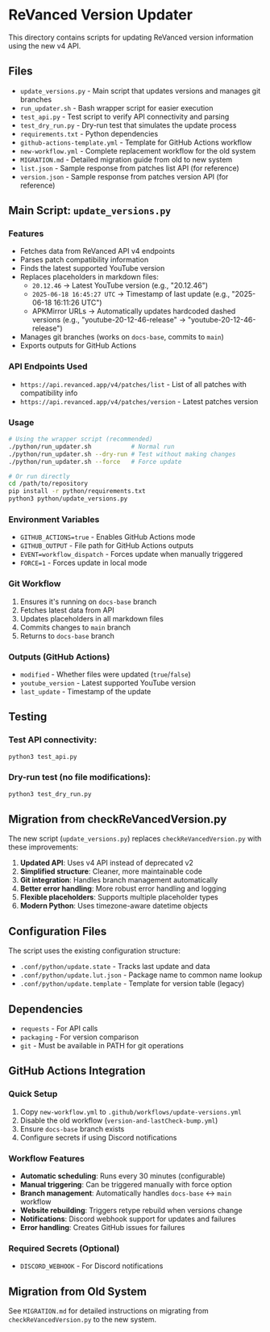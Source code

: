 # ReVanced Version Updater

This directory contains scripts for updating ReVanced version information using the new v4 API.

## Files

- `update_versions.py` - Main script that updates versions and manages git branches
- `run_updater.sh` - Bash wrapper script for easier execution
- `test_api.py` - Test script to verify API connectivity and parsing
- `test_dry_run.py` - Dry-run test that simulates the update process
- `requirements.txt` - Python dependencies
- `github-actions-template.yml` - Template for GitHub Actions workflow
- `new-workflow.yml` - Complete replacement workflow for the old system
- `MIGRATION.md` - Detailed migration guide from old to new system
- `list.json` - Sample response from patches list API (for reference)
- `version.json` - Sample response from patches version API (for reference)

## Main Script: `update_versions.py`

### Features

- Fetches data from ReVanced API v4 endpoints
- Parses patch compatibility information
- Finds the latest supported YouTube version
- Replaces placeholders in markdown files:
  - `20.12.46` → Latest YouTube version (e.g., "20.12.46")
  - `2025-06-18 16:45:27 UTC` → Timestamp of last update (e.g., "2025-06-18 16:11:26 UTC")
  - APKMirror URLs → Automatically updates hardcoded dashed versions (e.g., "youtube-20-12-46-release" → "youtube-20-12-46-release")
- Manages git branches (works on `docs-base`, commits to `main`)
- Exports outputs for GitHub Actions

### API Endpoints Used

- `https://api.revanced.app/v4/patches/list` - List of all patches with compatibility info
- `https://api.revanced.app/v4/patches/version` - Latest patches version

### Usage

```bash
# Using the wrapper script (recommended)
./python/run_updater.sh           # Normal run
./python/run_updater.sh --dry-run # Test without making changes
./python/run_updater.sh --force   # Force update

# Or run directly
cd /path/to/repository
pip install -r python/requirements.txt
python3 python/update_versions.py
```

### Environment Variables

- `GITHUB_ACTIONS=true` - Enables GitHub Actions mode
- `GITHUB_OUTPUT` - File path for GitHub Actions outputs
- `EVENT=workflow_dispatch` - Forces update when manually triggered
- `FORCE=1` - Forces update in local mode

### Git Workflow

1. Ensures it's running on `docs-base` branch
2. Fetches latest data from API
3. Updates placeholders in all markdown files
4. Commits changes to `main` branch
5. Returns to `docs-base` branch

### Outputs (GitHub Actions)

- `modified` - Whether files were updated (`true`/`false`)
- `youtube_version` - Latest supported YouTube version
- `last_update` - Timestamp of the update

## Testing

### Test API connectivity:
```bash
python3 test_api.py
```

### Dry-run test (no file modifications):
```bash
python3 test_dry_run.py
```

## Migration from checkReVancedVersion.py

The new script (`update_versions.py`) replaces `checkReVancedVersion.py` with these improvements:

1. **Updated API**: Uses v4 API instead of deprecated v2
2. **Simplified structure**: Cleaner, more maintainable code
3. **Git integration**: Handles branch management automatically
4. **Better error handling**: More robust error handling and logging
5. **Flexible placeholders**: Supports multiple placeholder types
6. **Modern Python**: Uses timezone-aware datetime objects

## Configuration Files

The script uses the existing configuration structure:

- `.conf/python/update.state` - Tracks last update and data
- `.conf/python/update.lut.json` - Package name to common name lookup
- `.conf/python/update.template` - Template for version table (legacy)

## Dependencies

- `requests` - For API calls
- `packaging` - For version comparison
- `git` - Must be available in PATH for git operations

## GitHub Actions Integration

### Quick Setup
1. Copy `new-workflow.yml` to `.github/workflows/update-versions.yml`
2. Disable the old workflow (`version-and-lastCheck-bump.yml`)
3. Ensure `docs-base` branch exists
4. Configure secrets if using Discord notifications

### Workflow Features
- **Automatic scheduling**: Runs every 30 minutes (configurable)
- **Manual triggering**: Can be triggered manually with force option
- **Branch management**: Automatically handles `docs-base` ↔ `main` workflow
- **Website rebuilding**: Triggers retype rebuild when versions change
- **Notifications**: Discord webhook support for updates and failures
- **Error handling**: Creates GitHub issues for failures

### Required Secrets (Optional)
- `DISCORD_WEBHOOK` - For Discord notifications

## Migration from Old System

See `MIGRATION.md` for detailed instructions on migrating from `checkReVancedVersion.py` to the new system.
